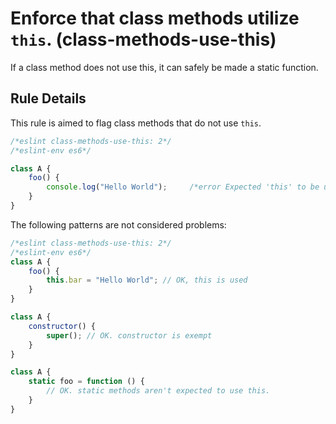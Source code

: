 # Enforce that class methods utilize `this`. (class-methods-use-this)

If a class method does not use this, it can safely be made a static function.

## Rule Details

This rule is aimed to flag class methods that do not use `this`.

```js
/*eslint class-methods-use-this: 2*/
/*eslint-env es6*/

class A {
    foo() {
        console.log("Hello World");     /*error Expected 'this' to be used by class method 'foo'.*/
    }
}
```

The following patterns are not considered problems:

```js
/*eslint class-methods-use-this: 2*/
/*eslint-env es6*/
class A {
    foo() {
        this.bar = "Hello World"; // OK, this is used
    }
}

class A {
    constructor() {
        super(); // OK. constructor is exempt
    }
}

class A {
    static foo = function () {
        // OK. static methods aren't expected to use this.
    }
}
```
